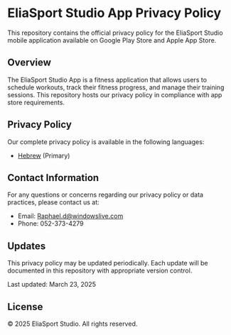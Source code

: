 # EliaSport Studio App Privacy Policy

This repository contains the official privacy policy for the EliaSport Studio mobile application available on Google Play Store and Apple App Store.

## Overview

The EliaSport Studio App is a fitness application that allows users to schedule workouts, track their fitness progress, and manage their training sessions. This repository hosts our privacy policy in compliance with app store requirements.

## Privacy Policy

Our complete privacy policy is available in the following languages:
- [Hebrew](privacy_policy_he.md) (Primary)

## Contact Information

For any questions or concerns regarding our privacy policy or data practices, please contact us at:
- Email: Raphael.d@windowslive.com
- Phone: 052-373-4279

## Updates

This privacy policy may be updated periodically. Each update will be documented in this repository with appropriate version control.

Last updated: March 23, 2025

## License

© 2025 EliaSport Studio. All rights reserved.
